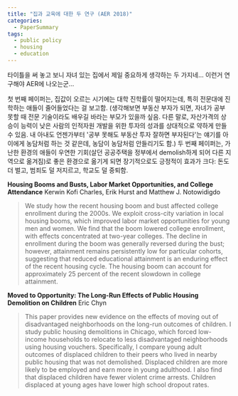 ```yaml
---
title: "집과 교육에 대한 두 연구 (AER 2018)"
categories:
  - PaperSummary
tags:
  - public policy
  - housing 
  - education
---
```


타이틀을 써 놓고 보니 자녀 있는 집에서 제일 중요하게 생각하는 두 가지네... 이런거 연구해야 AER에 나오는군...

첫 번째 페이퍼는, 집값이 오르는 시기에는 대학 진학률이 떨어지는데, 특히 전문대에 진학하는 애들이 줄어들었다는 걸 보고함. (생각해보면 부동산 부자가 되면, 자녀가 공부 못할 때 전문 기술이라도 배우길 바라는 부모가 있을까 싶음. 다른 말로, 자산가격의 상승이 능력이 낮은 사람의 인적자원 개발을 위한 투자의 성과를 상대적으로 약하게 만들 수 있음. 내 아내도 언젠가부터 '공부 못해도 부동산 투자 잘하면 부자된다'는 얘기를 아이에게 농담처럼 하는 것 같은데, 농담이 농담처럼 안들리기도 함.) 
두 번째 페이퍼는, 가난한 환경의 애들이 우연한 기회(살던 공공주택을 정부에서 demolish하게 되어 다른 지역으로 옮겨짐)로 좋은 환경으로 옮기게 되면 장기적으로도 긍정적이 효과가 크다: 돈도 더 벌고, 범죄도 덜 저지르고, 학교도 덜 중퇴함.

**Housing Booms and Busts, Labor Market Opportunities, and College Attendance**
Kerwin Kofi Charles, Erik Hurst and Matthew J. Notowidigdo</td>

> We study how the recent housing boom and bust affected college enrollment during the 2000s. We exploit cross-city variation in local housing booms, which improved labor market opportunities for young men and women. We find that the boom lowered college enrollment, with effects concentrated at two-year colleges. The decline in enrollment during the boom was generally reversed during the bust; however, attainment remains persistently low for particular cohorts, suggesting that reduced educational attainment is an enduring effect of the recent housing cycle. The housing boom can account for approximately 25 percent of the recent slowdown in college attainment.

**Moved to Opportunity: The Long-Run Effects of Public Housing Demolition on Children**
Eric Chyn
>This paper provides new evidence on the effects of moving out of disadvantaged neighborhoods on the long-run outcomes of children. I study public housing demolitions in Chicago, which forced low-income households to relocate to less disadvantaged neighborhoods using housing vouchers. Specifically, I compare young adult outcomes of displaced children to their peers who lived in nearby public housing that was not demolished. Displaced children are more likely to be employed and earn more in young adulthood. I also find that displaced children have fewer violent crime arrests. Children displaced at young ages have lower high school dropout rates.

